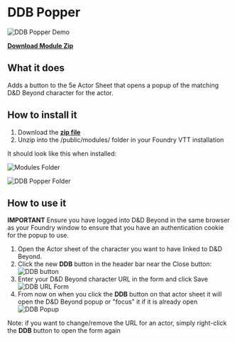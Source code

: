 # DDB Popper

![DDB Popper Demo](https://github.com/death-save/ddb-popper/blob/master/ddb_popper.gif)

[**Download Module Zip**](https://github.com/death-save/ddb-popper/raw/master/ddb-popper.zip)

## What it does
Adds a button to the 5e Actor Sheet that opens a popup of the matching D&D Beyond character for the actor.

## How to install it
1. Download the [**zip file**](https://github.com/death-save/ddb-popper/raw/master/ddb-popper.zip)
2. Unzip into the /public/modules/ folder in your Foundry VTT installation

It should look like this when installed:

![Modules Folder](https://imgur.com/uMKy5vf.png)

![DDB Popper Folder](https://imgur.com/9Tal5jl.png)

## How to use it

**IMPORTANT** Ensure you have logged into D&D Beyond in the same browser as your Foundry window to ensure that you have an authentication cookie for the popup to use.

1. Open the Actor sheet of the character you want to have linked to D&D Beyond. 
2. Click the new **DDB** button in the header bar near the Close button:
![DDB button](https://imgur.com/Ek8uMMy.png)
3. Enter your D&D Beyond character URL in the form and click Save
![DDB URL Form](https://imgur.com/scnX8X5.png)
4. From now on when you click the **DDB** button on that actor sheet it will open the D&D Beyond popup or "focus" it if it is already open
![DDB Popup](https://imgur.com/6VbOPIm.png)

Note: if you want to change/remove the URL for an actor, simply right-click the **DDB** button to open the form again

